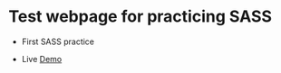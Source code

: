 # Test webpage for practicing SASS

- First SASS practice

- Live [Demo](https://cryptic-deer.github.io/sass-practice/)
